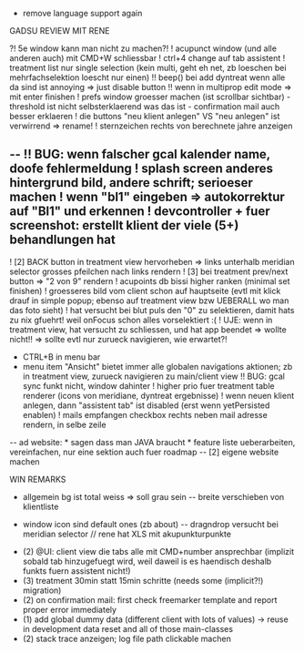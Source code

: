 - remove language support again

GADSU REVIEW MIT RENE

?! 5e window kann man nicht zu machen?!
! acupunct window (und alle anderen auch) mit CMD+W schliessbar
! ctrl+4 change auf tab assistent
! treatment list nur single selection (kein multi, geht eh net, zb loeschen bei mehrfachselektion loescht nur einen)
!! beep() bei add dyntreat wenn alle da sind ist annoying => just disable button
!! wenn in multiprop edit mode => mit enter finishen
! prefs window groesser machen (ist scrollbar sichtbar)
	- threshold ist nicht selbsterklaerend was das ist
	- confirmation mail auch besser erklaeren
! die buttons "neu klient anlegen" VS "neu anlegen" ist verwirrend => rename!
! sternzeichen rechts von berechnete jahre anzeigen

--
!! BUG: wenn falscher gcal kalender name, doofe fehlermeldung
! splash screen anderes hintergrund bild, andere schrift; serioeser machen
! wenn "bl1" eingeben => autokorrektur auf "Bl1" und erkennen
! devcontroller + fuer screenshot: erstellt klient der viele (5+) behandlungen hat
--
! [2] BACK button in treatment view hervorheben => links unterhalb meridian selector grosses pfeilchen nach links rendern
! [3] bei treatment prev/next button => "2 von 9" rendern
! acupoints db bissi higher ranken (minimal set finishen)
! groesseres bild vom client schon auf hauptseite (evtl mit klick drauf in simple popup; ebenso auf treatment view bzw UEBERALL wo man das foto sieht)
! hat versucht bei blut puls den "0" zu selektieren, damit hats zu nix gfuehrt! weil onFocus schon alles vorselektiert :(
! UJE: wenn in treatment view, hat versucht zu schliessen, und hat app beendet => wollte nicht!! => sollte evtl nur zurueck navigieren, wie erwartet?!
- CTRL+B in menu bar
-  menu item "Ansicht" bietet immer alle globalen navigations aktionen; zb in treatment view, zurueck navigieren zu main/client view
!! BUG: gcal sync funkt nicht, window dahinter
! higher prio fuer treatment table renderer (icons von meridiane, dyntreat ergebnisse)
! wenn neuen klient anlegen, dann "assistent tab" ist disabled (erst wenn yetPersisted enablen)
! mails empfangen checkbox rechts neben mail adresse rendern, in selbe zeile

-- ad website:
	* sagen dass man JAVA braucht
	* feature liste ueberarbeiten, vereinfachen, nur eine sektion auch fuer roadmap
-- [2] eigene website machen

WIN REMARKS
* allgemein bg ist total weiss => soll grau sein
-- breite verschieben von klientliste
- window icon sind default ones (zb about)
-- dragndrop versucht bei meridian selector
// rene hat XLS mit akupunkturpunkte


* (2) @UI: client view die tabs alle mit CMD+number ansprechbar (implizit sobald tab hinzugefuegt wird, weil daweil is es haendisch deshalb funkts fuern assistent nicht!) 
* (3) treatment 30min statt 15min schritte (needs some (implicit?!) migration)
* (2) on confirmation mail: first check freemarker template and report proper error immediately
* (1) add global dummy data (different client with lots of values) -> reuse in development data reset and all of those main-classes
* (2) stack trace anzeigen; log file path clickable machen
